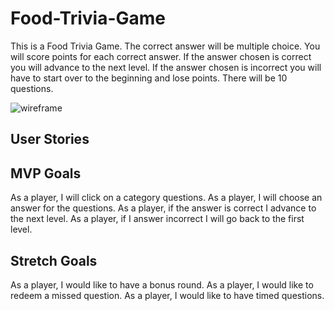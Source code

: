 # Food-Trivia-Game

This is a Food Trivia Game. The correct answer will be multiple choice. You will score points for each correct answer. If the answer chosen is correct you will advance to the next level. If the answer chosen is incorrect you will have to start over to the beginning and lose points. There will be 10 questions.

![wireframe](https://imgur.com/jNJ6qXs.png)

## User Stories

## MVP Goals 

As a player, I will click on a category questions.
As a player, I will choose an answer for the questions.
As a player, if the answer is correct I advance to the next level.
As a player, if I answer incorrect I will go back to the first level.

## Stretch Goals

As a player, I would like to have a bonus round.
As a player, I would like to redeem a missed question.
As a player, I would like to have timed questions.

